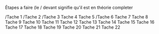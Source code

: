 Étapes a faire (le / devant signifie qu'il est en théorie completer

/Tache 1
/Tache 2
/Tache 3
Tache 4
Tache 5
/Tache 6
Tache 7
Tache 8
Tache 9
Tache 10
Tache 11
Tache 12
Tache 13 
Tache 14
Tache 15
Tache 16
Tache 17
Tache 18
Tache 19
Tache 20
Tache 21
Tache 22
